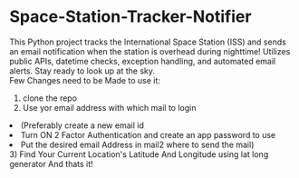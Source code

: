 # Space-Station-Tracker-Notifier
This Python project tracks the International Space Station (ISS) and sends an email notification when the station is overhead during nighttime! Utilizes public APIs, datetime checks, exception handling, and automated email alerts. Stay ready to look up at the sky.
<br>
Few Changes need to be Made to use it:<br>
1) clone the repo
2) Use yor email address with which mail to login<ul>
<li>(Preferably create a new email id  </li>
<li> Turn  ON 2 Factor Authentication and create an app password to use</li>
<li> Put the desired email Address in mail2  where to send the mail)</li>
</ul>
3) Find Your Current Location's Latitude And Longitude using lat long generator
And thats it!
